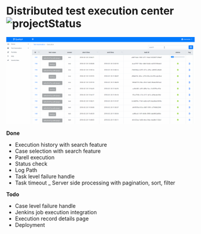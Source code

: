 # Distributed test execution center  ![projectStatus](https://img.shields.io/badge/status-In--Development-red.svg)


<div align=center ><img src="https://github.com/luisxiaomai/Images/blob/master/Distributed_Test_Center/testcenter.gif"/></div>

**Done**
- Execution history with search feature
- Case selection with search feature
- Parell execution
- Status check
- Log Path
- Task level failure handle
- Task timeout
_ Server side processing with pagination, sort, filter

**Todo**
- Case level failure handle
- Jenkins job execution integration
- Execution record details page
- Deployment

